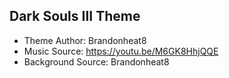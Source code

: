 ## Dark Souls III Theme ##
- Theme Author: Brandonheat8 
- Music Source: https://youtu.be/M6GK8HhjQQE
- Background Source: Brandonheat8


